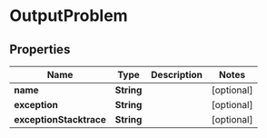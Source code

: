 

# OutputProblem

## Properties

Name | Type | Description | Notes
------------ | ------------- | ------------- | -------------
**name** | **String** |  |  [optional]
**exception** | **String** |  |  [optional]
**exceptionStacktrace** | **String** |  |  [optional]




